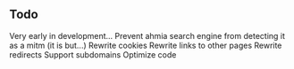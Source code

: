 ## Todo
Very early in development...
Prevent ahmia search engine from detecting it as a mitm (it is but...)
Rewrite cookies
Rewrite links to other pages
Rewrite redirects
Support subdomains
Optimize code
